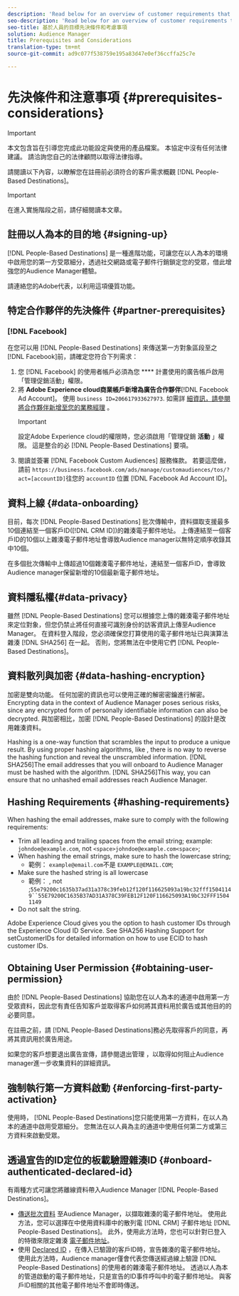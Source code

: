 ```yaml
---
description: 'Read below for an overview of customer requirements that you need to meet before signing up for People-Based Destinations.  '
seo-description: 'Read below for an overview of customer requirements that you need to meet before signing up for People-Based Destinations.  '
seo-title: 基於人員的目標先決條件和考慮事項
solution: Audience Manager
title: Prerequisites and Considerations
translation-type: tm+mt
source-git-commit: ad9c077f538759e195a83d47e0ef36ccffa25c7e

---
```



# 先決條件和注意事項 {#prerequisites-considerations}

>[!IMPORTANT]
>本文包含旨在引導您完成此功能設定與使用的產品檔案。 本協定中沒有任何法律建議。 請洽詢您自己的法律顧問以取得法律指導。

請閱讀以下內容，以瞭解您在註冊前必須符合的客戶需求概觀 [!DNL People-Based Destinations]。

>[!IMPORTANT]
> 在進入實施階段之前，請仔細閱讀本文章。

## 註冊以人為本的目的地 {#signing-up}

[!DNL People-Based Destinations] 是一種進階功能，可讓您在以人為本的環境中啟用您的第一方受眾細分，透過社交網路或電子郵件行銷鎖定您的受眾，借此增強您的Audience Manager體驗。

請連絡您的Adobe代表，以利用這項優質功能。

## 特定合作夥伴的先決條件 {#partner-prerequisites}

### [!DNL Facebook]

在您可以用 [!DNL People-Based Destinations] 來傳送第一方對象區段至之 [!DNL Facebook]前，請確定您符合下列需求：

1. 您 [!DNL Facebook] 的使用者帳戶必須為您 **** 計畫使用的廣告帳戶啟用「管理促銷活動」權限。
1. 將 **Adobe Experience cloud商業帳戶新增為廣告合作夥伴**[!DNL Facebook Ad Account]。 使用 `business ID=206617933627973`. 如需詳 [細資訊，請參閱將合作夥伴新增至您的業務經理](https://www.facebook.com/business/help/708679622611131) 。
   >[!IMPORTANT]
   > 設定Adobe Experience cloud的權限時，您必須啟用「管理促銷 **活動** 」權限。 這是整合的必 [!DNL People-Based Destinations] 要項。
1. 閱讀並簽署 [!DNL Facebook Custom Audiences] 服務條款。 若要這麼做，請前 `https://business.facebook.com/ads/manage/customaudiences/tos/?act=[accountID]`往您的 `accountID` 位置 [!DNL Facebook Ad Account ID]。

## 資料上線 {#data-onboarding}

目前，每次 [!DNL People-Based Destinations] 批次傳輸中，資料擷取支援最多10個連結至一個客戶ID([!DNL CRM ID])的雜湊電子郵件地址。 上傳連結至一個客戶ID的10個以上雜湊電子郵件地址會導致Audience manager以無特定順序收錄其中10個。

在多個批次傳輸中上傳超過10個雜湊電子郵件地址，連結至一個客戶ID，會導致Audience manager保留新增的10個最新電子郵件地址。

## 資料隱私權{#data-privacy}

雖然 [!DNL People-Based Destinations] 您可以根據您上傳的雜湊電子郵件地址來定位對象，但您仍禁止將任何直接可識別身份的訪客資訊上傳至Audience Manager。 在資料登入階段，您必須確保您打算使用的電子郵件地址已與演算法雜湊 [!DNL SHA256] 在一起。 否則，您將無法在中使用它們 [!DNL People-Based Destinations]。

## 資料散列與加密 {#data-hashing-encryption}

加密是雙向功能。 任何加密的資訊也可以使用正確的解密密鑰進行解密。 Encrypting data in the context of Audience Manager poses serious risks, since any encrypted form of personally identifiable information can also be decrypted. 與加密相比，加密 [!DNL People-Based Destinations] 的設計是改用雜湊資料。

Hashing is a one-way function that scrambles the input to produce a unique result. By using proper hashing algorithms, like , there is no way to reverse the hashing function and reveal the unscrambled information. [!DNL SHA256]The email addresses that you will onboard to Audience Manager must be hashed with the  algorithm. [!DNL SHA256]This way, you can ensure that no unhashed email addresses reach Audience Manager.

## Hashing Requirements {#hashing-requirements}

When hashing the email addresses, make sure to comply with the following requirements:

* Trim all leading and trailing spaces from the email string; example: `johndoe@example.com`, not `<space>johndoe@example.com<space>`;
* When hashing the email strings, make sure to hash the lowercase string;
   * 範例： `example@email.com`不是 `EXAMPLE@EMAIL.COM`;
* Make sure the hashed string is all lowercase
   * 範例： , not ;`55e79200c1635b37ad31a378c39feb12f120f116625093a19bc32fff15041149``55E79200C1635B37AD31A378C39FEB12F120F116625093A19bC32FFF15041149`
* Do not salt the string.

Adobe Experience Cloud gives you the option to hash customer IDs through the Experience Cloud ID Service. See SHA256 Hashing Support for setCustomerIDs for detailed information on how to use ECID to hash customer IDs.[](https://docs.adobe.com/content/help/en/id-service/using/reference/hashing-support.html)

## Obtaining User Permission {#obtaining-user-permission}

由於 [!DNL People-Based Destinations] 協助您在以人為本的通道中啟用第一方受眾資料，因此您有責任告知客戶並取得客戶如何將其資料用於廣告或其他目的的必要同意。

在註冊之前，請 [!DNL People-Based Destinations]務必先取得客戶的同意，再將其資訊用於廣告用途。

如果您的客戶想要退出廣告宣傳，請參閱退出管理 [](../../overview/data-security-and-privacy/opt-out-management.md) ，以取得如何阻止Audience manager進一步收集資料的詳細資訊。

## 強制執行第一方資料啟動 {#enforcing-first-party-activation}

使用時， [!DNL People-Based Destinations]您只能使用第一方資料，在以人為本的通道中啟用受眾細分。 您無法在以人員為主的通道中使用任何第二方或第三方資料來啟動受眾。

## 透過宣告的ID定位的板載驗證雜湊ID {#onboard-authenticated-declared-id}

有兩種方式可讓您將離線資料帶入Audience Manager [!DNL People-Based Destinations]。

* [傳送批次資料](../../integration/sending-audience-data/batch-data-transfer-explained/batch-data-transfer-overview.md) 至Audience Manager，以擷取雜湊的電子郵件地址。 使用此方法，您可以選擇在中使用資料庫中的散列電 [!DNL CRM] 子郵件地址 [!DNL People-Based Destinations]。 此外，使用此方法時，您也可以針對已登入的特徵來限定雜湊 [電子郵件地址](../traits/trait-qualification-reference.md)。
* 使用 [Declared ID](../declared-ids.md) ，在傳入已驗證的客戶ID時，宣告雜湊的電子郵件地址。 使用此方法時，Audience manager僅會代表您傳送經過線上驗證 [!DNL People-Based Destinations] 的使用者的雜湊電子郵件地址。 透過以人為本的管道啟動的電子郵件地址，只是宣告的ID事件呼叫中的電子郵件地址。 與客戶ID相關的其他電子郵件地址不會即時傳送。
